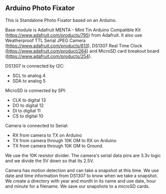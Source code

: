 ## Arduino Photo Fixator 

This is Standalone Photo Fixator based on an Arduino.

Base module is Adafruit MENTA - Mint Tin Arduino Compatible Kit (https://www.adafruit.com/products/795) from Adafruit.
It also use Weatherproof TTL Serial JPEG Camera (https://www.adafruit.com/products/613), DS1307 Real Time Clock (https://www.adafruit.com/product/264) and MicroSD card breakout board (https://www.adafruit.com/products/254).

DS1307 is connected by I2C:
* SCL to analog 4
* SDA to analog 5

MicroSD is connected by SPI:
* CLK to digital 13
* DO to digital 12
* DI to digital 11
* CS to digital 10

Camera is connected to Serial:
* RX from camera to TX on Arduino
* TX from camera through 10K OM to RX on Arduino
* TX from camera through 10K OM to Ground.

We use the 10K resistor divider. The camera's serial data pins are 3.3v logic and we divide the 5V down so that its 2.5V.

Camera has motion detection and can take a snapshot at this time.
We use date and time information from DS1307 to know when we take a snapshot.
We create a directory with year and month in its name and use date, hour and minute for a filename.
We save our snapshots to a microSD cards.

